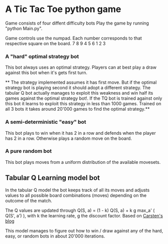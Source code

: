  # A Tic Tac Toe python game
 
 Game consists of four diffent difficulty bots
 Play the game by running "python Main.py".

 Game controls use the numpad. Each number corresponds to that respective square on the board.
 7 8 9 
 4 5 6
 1 2 3
 
 ### A "hard" optimal strategy bot 
 
 This bot always uses an optimal strategy. Players can at best play a draw against this bot when it's gets first turn.
 
 ** The strategy implemented assumes it has first move. But if the optimal strategy bot is playing second it should adopt a different strategy. The tabular Q bot actually manages to exploit this weakness and win half its games against the optimal strategy bot!. If the TQ bot is trained against only this bot it learns to exploit this strategy in less than 1000 games. Trained on all 3 bots it takes around 20'000 games to find the optimal strategy.**
 
 ### A semi-deterministic "easy" bot
 
 This bot plays to win when it has 2 in a row and defends when the player has 2 in a row. Otherwise plays a random move on the board.
 
 ### A pure random bot
 
 This bot plays moves from a uniform distribution of the available movesets.
 
 ## Tabular Q Learning model bot
 
 In the tabular Q model the bot keeps track of all its moves and adjusts values to all possible board combinations (moves) depending on the outcome of the match.
 
 The Q values are updated through Q(S, a) = (1 - k) Q(S, a) + k g  max_a' ( Q(S', a') ), with k the learning rate, g the discount factor. Based on [Carsten's blog](https://medium.com/@carsten.friedrich/part-3-tabular-q-learning-a-tic-tac-toe-player-that-gets-better-and-better-fa4da4b0892a)
 
 This model manages to figure out how to win / draw against any of the hard, easy, or random bots in about 20'000 iterations. 
